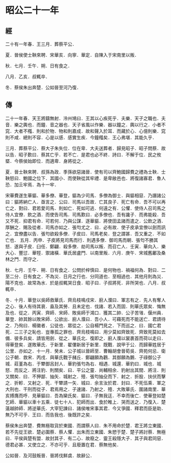 # 昭公二十一年
## 經

二十有一年春．王三月．葬蔡平公．

夏．晉侯使士鞅來聘．宋華亥．向寧．華定．自陳入于宋南里以叛．

秋．七月．壬午．朔．日有食之．

八月．乙亥．叔輒卒．

冬．蔡侯朱出奔楚．公如晉至河乃復．

## 傳

二十一年春．天王將鑄無射．泠州鳩曰．王其以心疾死乎．夫樂．天子之職也．夫音．樂之輿也．而鐘．音之器也．天子省風以作樂．器以鐘之．輿以行之．小者不窕．大者不槬．則和於物．物和則嘉成．故和聲入於耳．而藏於心．心億則樂．窕則不咸．總則不容．心是以感．感實生疾．今鐘槬矣．王心弗堪．其能久乎．

三月．葬蔡平公．蔡大子朱失位．位在卑．大夫送葬者．歸見昭子．昭子問蔡．故以告．昭子歎曰．蔡其亡乎．若不亡．是君也必不終．詩曰．不解于位．民之攸塈．今蔡侯始即位．而適卑．身將從之．

夏．晉士鞅來聘．叔孫為政．季孫欲惡諸晉．使有司以齊鮑國歸費之禮為士鞅．士鞅怒曰．鮑國之位下．其國小．而使鞅從其牢禮．是卑敝邑也．將復諸寡君．魯人恐．加亖牢焉．為十一牢．

宋華費遂生華貙、華多僚、華登，貙為少司馬．多僚為御士．與貙相惡．乃譖諸公曰：貙將納亡人．亟言之．公曰．司馬以吾故．亡其良子．死亡有命．吾不可以再亡之．對曰．君若愛司馬．則如亡．死如可逃．何遠之有．公懼．使侍人召司馬之侍人宜僚．飲之酒．而使告司馬．司馬歎曰．必多僚也．吾有讒子．而弗能殺．吾又不死．抑君有命．可若何．乃與公謀．逐華貙．將使田孟諸而遣之．公飲之酒．厚酬之．賜及從者．司馬亦如之．張匄尤之．曰．必有故．使子皮承宜僚以劍而訊之．宜僚盡以告．張匄欲殺多僚．子皮曰．司馬老矣．登之謂甚．吾又重之．不如亡也． 五月．丙申．子皮將見司馬而行．則遇多僚．御司馬而朝．張匄不勝其怒．遂與子皮．臼任．鄭翩．殺多僚．劫司馬以叛．而召亡人．壬寅．華向入．樂大心．豐愆．華牼．禦諸橫．華氏居盧門．以南里叛．六月．庚午．宋城舊鄘及桑林之門．而守之．

秋．七月．壬午．朔．日有食之．公問於梓慎曰．是何物也．禍福何為．對曰．二至二分．日有食之．不為災．日月之行也．分同道也．至相過也．其他月則為災．陽不克也．故常為水．於是叔輒哭日食．昭子曰．子叔將死．非所哭也．八月．叔輒卒．

冬．十月．華登以吳師救華氏．齊烏枝鳴戍宋．廚人濮曰．軍志有之．先人有奪人之心．後人有待其衰．盍及其勞．且未定也．伐諸．若入而固．則華氏眾矣．悔無及也．從之．丙寅．齊師．宋師．敗吳師于鴻口．獲其二帥．公子苦雂．偃州員．華登．帥其餘以敗宋師．公欲出．廚人濮曰．吾小人．可藉死而不能送亡．君請待之．乃徇曰．楊徽者．公徒也．眾從之．公自楊門見之．下而巡之．曰．國亡君死．二三子之恥也．豈專孤之罪也．齊烏枝鳴曰．用少莫如齊致死．齊致死莫如去備．彼多兵矣．請皆用劍．從之．華氏北．復即之．廚人濮以裳裹首而荷以走曰．得華登矣．遂敗華氏．于新里．翟僂新居于新里．既戰．說甲于公．而歸華姓居于公里．亦如之．十一月．癸未．公子城以晉師至．曹翰胡會晉荀吳．齊苑何忌．衛公子朝．救宋．丙戌．與華氏戰于赭丘．鄭翩願為鸛．其御願為鵝．子祿御公子城．莊堇為右．于犨御呂封人．華豹張匄為右．相遇．城還．華豹曰．城也．城怒．而反之．將注豹．則關矣．曰．平公之靈．尚輔相余．豹射出其間．將注．則又關矣．曰．不狎鄙．抽矢．城射之．殪．張匄抽殳而下．射之．折股．扶伏而擊之．折軫．又射之．死．干犨請一矢．城曰．余言汝於君．封曰．不死伍乘．軍之大刑也．干刑而從子．君焉用之．子速諸．乃射之．殪．大敗華氏．圍諸南里．華亥搏膺而呼．見華貙曰．吾為欒氏矣．貙曰．子無我迋．不幸而後亡．使華登如楚乞師．華貙以車十五乘．徒七十人．犯師而出．食於睢上．哭而送之．乃復入．楚薳越帥師．將逆華氏．大宰犯諫曰．諸侯唯宋事其君．今又爭國．釋君而臣是助．無乃不可乎．王曰．而告我也．後既許之矣．

蔡侯朱出奔楚．費無極取貨於東國．而謂蔡人曰．朱不用命於楚．君王將立東國．若不先從王欲．楚必圍蔡．蔡人懼．出朱而立東國．朱愬于楚．楚子將討蔡．無極曰．平侯與楚有盟．故封其子．有二心．故廢之．靈王殺隱大子．其子與君同惡．德君必甚．又使立之．不亦可乎．且廢置在君．蔡無他矣．

公如晉．及河鼓叛晉．晉將伐鮮虞．故辭公．

